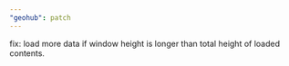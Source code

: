 ```yaml
---
"geohub": patch
---
```


fix: load more data if window height is longer than total height of loaded contents.
